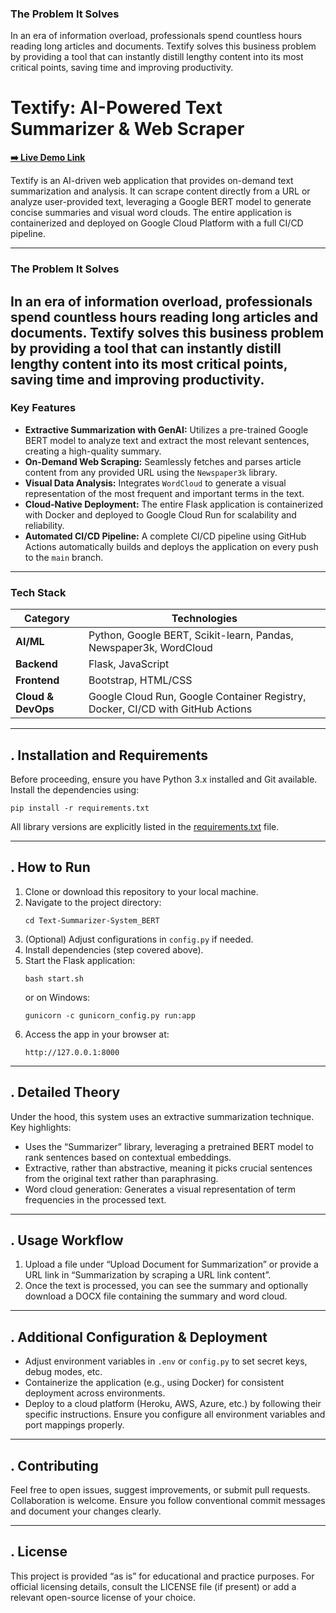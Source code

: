 ### The Problem It Solves
In an era of information overload, professionals spend countless hours reading long articles and documents. Textify solves this business problem by providing a tool that can instantly distill lengthy content into its most critical points, saving time and improving productivity.

# Textify: AI-Powered Text Summarizer & Web Scraper

**[➡️ Live Demo Link](https://text-summarizer-bert-422876208346.europe-west1.run.app/)**

Textify is an AI-driven web application that provides on-demand text summarization and analysis. It can scrape content directly from a URL or analyze user-provided text, leveraging a Google BERT model to generate concise summaries and visual word clouds. The entire application is containerized and deployed on Google Cloud Platform with a full CI/CD pipeline.

---
### The Problem It Solves
In an era of information overload, professionals spend countless hours reading long articles and documents. Textify solves this business problem by providing a tool that can instantly distill lengthy content into its most critical points, saving time and improving productivity.
---

### Key Features
- **Extractive Summarization with GenAI:** Utilizes a pre-trained Google BERT model to analyze text and extract the most relevant sentences, creating a high-quality summary.
- **On-Demand Web Scraping:** Seamlessly fetches and parses article content from any provided URL using the `Newspaper3k` library.
- **Visual Data Analysis:** Integrates `WordCloud` to generate a visual representation of the most frequent and important terms in the text.
- **Cloud-Native Deployment:** The entire Flask application is containerized with Docker and deployed to Google Cloud Run for scalability and reliability.
- **Automated CI/CD Pipeline:** A complete CI/CD pipeline using GitHub Actions automatically builds and deploys the application on every push to the `main` branch.

---
### Tech Stack

| Category         | Technologies                                                                 |
| ---------------- | ---------------------------------------------------------------------------- |
| **AI/ML** | Python, Google BERT, Scikit-learn, Pandas, Newspaper3k, WordCloud            |
| **Backend** | Flask, JavaScript                                                            |
| **Frontend** | Bootstrap, HTML/CSS                                                          |
| **Cloud & DevOps** | Google Cloud Run, Google Container Registry, Docker, CI/CD with GitHub Actions |

---

## . Installation and Requirements

Before proceeding, ensure you have Python 3.x installed and Git available.  
Install the dependencies using:
```
pip install -r requirements.txt
```
All library versions are explicitly listed in the [requirements.txt](requirements.txt) file.

---

## . How to Run

1. Clone or download this repository to your local machine.
2. Navigate to the project directory:
   ```
   cd Text-Summarizer-System_BERT
   ```
3. (Optional) Adjust configurations in `config.py` if needed.
4. Install dependencies (step covered above).
5. Start the Flask application:
   ```
   bash start.sh
   ```
   or on Windows:
   ```
   gunicorn -c gunicorn_config.py run:app
   ```
6. Access the app in your browser at:
   ```
   http://127.0.0.1:8000
   ```

---

## . Detailed Theory

Under the hood, this system uses an extractive summarization technique. Key highlights:
- Uses the “Summarizer” library, leveraging a pretrained BERT model to rank sentences based on contextual embeddings.
- Extractive, rather than abstractive, meaning it picks crucial sentences from the original text rather than paraphrasing.
- Word cloud generation: Generates a visual representation of term frequencies in the processed text.

---

## . Usage Workflow

1. Upload a file under “Upload Document for Summarization” or provide a URL link in “Summarization by scraping a URL link content”.
2. Once the text is processed, you can see the summary and optionally download a DOCX file containing the summary and word cloud.

---

## . Additional Configuration & Deployment

- Adjust environment variables in `.env` or `config.py` to set secret keys, debug modes, etc.
- Containerize the application (e.g., using Docker) for consistent deployment across environments.
- Deploy to a cloud platform (Heroku, AWS, Azure, etc.) by following their specific instructions. Ensure you configure all environment variables and port mappings properly.

---

## . Contributing

Feel free to open issues, suggest improvements, or submit pull requests. Collaboration is welcome. Ensure you follow conventional commit messages and document your changes clearly.

---

## . License

This project is provided “as is” for educational and practice purposes. For official licensing details, consult the LICENSE file (if present) or add a relevant open-source license of your choice.
